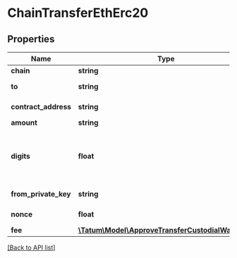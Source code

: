 # ChainTransferEthErc20

## Properties

Name | Type | Description | Notes
------------ | ------------- | ------------- | -------------
**chain** | **string** | The blockchain to work with |
**to** | **string** | The blockchain address to send the fungible tokens to |
**contract_address** | **string** | The blockchain address of the fungible token smart contract |
**amount** | **string** | The amount of the fungible tokens to be sent |
**digits** | **float** | The number of decimal places that the fungible tokens have; to find out how many decimal places are used in the fungible tokens, check out the &lt;a href&#x3D;\&quot;https://apidoc.tatum.io/tag/Blockchain-utils#operation/SCGetContractAddress\&quot; target&#x3D;\&quot;_blank\&quot;&gt;smart contract&lt;/a&gt; |
**from_private_key** | **string** | The private key of the blockchain address from which the fee will be deducted |
**nonce** | **float** | The nonce to be set to the transaction; if not present, the last known nonce will be used | [optional]
**fee** | [**\Tatum\Model\ApproveTransferCustodialWalletFee**](ApproveTransferCustodialWalletFee.md) |  | [optional]

[[Back to API list]](../../README.md#api-endpoints)
